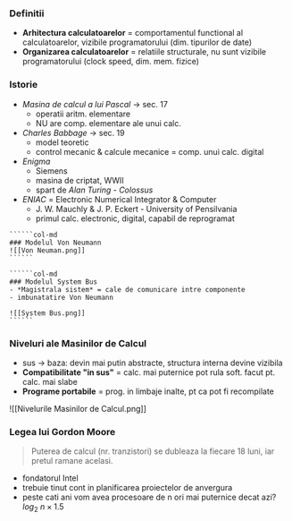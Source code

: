 ### Definitii
- **Arhitectura calculatoarelor** = comportamentul functional al calculatoarelor, vizibile programatorului
  (dim. tipurilor de date)
- **Organizarea calculatoarelor** = relatiile structurale, nu sunt vizibile programatorului
  (clock speed, dim. mem. fizice)

### Istorie
- *Masina de calcul a lui Pascal*   ->  sec. 17
	- operatii aritm. elementare
	- NU are comp. elementare ale unui calc.
- *Charles Babbage*  ->  sec. 19
	- model teoretic
	- control mecanic & calcule mecanice = comp. unui calc. digital
- *Enigma*
	- Siemens
	- masina de criptat, WWII
	- spart de *Alan Turing - Colossus*
- *ENIAC* = Electronic Numerical Integrator & Computer
	- J. W. Mauchly & J. P. Eckert - University of Pensilvania
	- primul calc. electronic, digital, capabil de reprogramat

```````col
``````col-md
### Modelul Von Neumann
![[Von Neuman.png]]
``````

``````col-md
### Modelul System Bus
- *Magistrala sistem* = cale de comunicare intre componente
- imbunatatire Von Neumann

![[System Bus.png]]
``````
```````

### Niveluri ale Masinilor de Calcul
- sus -> baza: devin mai putin abstracte, structura interna devine vizibila
- **Compatibilitate "in sus"** = calc. mai puternice pot rula soft. facut pt. calc. mai slabe
- **Programe portabile** = prog. in limbaje inalte, pt ca pot fi recompilate

![[Nivelurile Masinilor de Calcul.png]]

### Legea lui Gordon Moore
> Puterea de calcul (nr. tranzistori) se dubleaza la fiecare 18 luni, iar pretul ramane acelasi.
- fondatorul Intel
- trebuie tinut cont in planificarea proiectelor de anvergura
- peste cati ani vom avea procesoare de n ori mai puternice decat azi? $log_2 \ n \times 1.5$